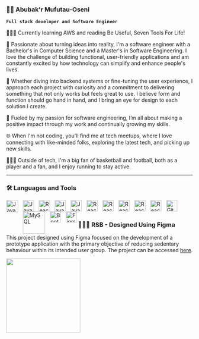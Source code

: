 ### 🏄‍♂️ Abubak'r Mufutau-Oseni

**`Full stack developer and Software Engineer`**

👨🏾‍💻 Currently learning AWS and reading Be Useful, Seven Tools For Life!

🌟 Passionate about turning ideas into reality, I'm a software engineer with a Bachelor's in Computer Science and a Master's in Software Engineering. I love the challenge of building functional, user-friendly applications and am constantly excited by how technology can simplify and enhance people's lives.

🎒 Whether diving into backend systems or fine-tuning the user experience, I approach each project with curiosity and a commitment to delivering something that not only works but feels great to use. I believe form and function should go hand in hand, and I bring an eye for design to each solution I create.

💼 Fueled by my passion for software engineering, I’m all about making a positive impact through my work and continually growing my skills.

🌐 When I'm not coding, you'll find me at tech meetups, where I love connecting with like-minded folks, exploring the latest tech, and picking up new skills.

🏃🏾‍♂️ Outside of tech, I'm a big fan of basketball and football, both as a player and a fan, and I enjoy running to stay active.


---

### 🛠️ Languages and Tools
<img align="left" alt="Java" width="32px" style="padding-right:10px;" src="https://skillicons.dev/icons?i=java"/>
<img align="left" alt="JavaScript" width="30px" style="padding-right:10px;" src="https://skillicons.dev/icons?i=js" />
<img align="left" alt="React" width="30px" style="padding-right:10px;" src="https://skillicons.dev/icons?i=typescript" />
<img align="left" alt="JavaScript" width="30px" style="padding-right:10px;" src="https://skillicons.dev/icons?i=nodejs" />
<img align="left" alt="JavaScript" width="30px" style="padding-right:10px;" src="https://skillicons.dev/icons?i=expressjs" />
<img align="left" alt="React" width="30px" style="padding-right:10px;" src="https://www.vectorlogo.zone/logos/reactjs/reactjs-icon.svg" />
<img align="left" alt="React" width="30px" style="padding-right:10px;" src="https://skillicons.dev/icons?i=jest" />
<img align="left" alt="React" width="30px" style="padding-right:10px;" src="https://skillicons.dev/icons?i=vitest" />
<img align="left" alt="React" width="30px" style="padding-right:10px;" src="https://skillicons.dev/icons?i=firebase" />
<img align="left" alt="React" width="30px" style="padding-right:10px;" src="https://skillicons.dev/icons?i=jenkins" />
<img align="left" alt="Git" width="30px" style="padding-right:10px;" src="https://cdn.jsdelivr.net/gh/devicons/devicon/icons/git/git-original.svg" />
<img align="left" alt="MySQL" width="60px" style="padding-right:10px;" src="https://www.vectorlogo.zone/logos/mysql/mysql-ar21.svg" />
<img align="left" alt="Bootstrap" width="30px" style="padding-right:10px;" src="https://www.vectorlogo.zone/logos/getbootstrap/getbootstrap-icon.svg" />
<img align="left" alt="Figma" width="30px" src="https://www.vectorlogo.zone/logos/figma/figma-icon.svg" />
<br>

#

### 👨🏾‍💻 RSB - Designed Using Figma
<p>This project designed using Figma focused on the development of a prototype application with the primary objective of reducing sedentary behaviour within its intended user group. The project can be accessed <a href="https://www.figma.com/proto/KWOsjdhtIh2HTx7VK3sAiq/RSB?page-id=0%3A1&type=design&node-id=47-159&viewport=1448%2C-719%2C0.37&t=AuYALepNXEjVz4bI-1&scaling=scale-down&starting-point-node-id=6%3A4&mode=design">here</a>. </p>
<img src="https://github.com/abubakrmo/abubakrmo/blob/master/RSB.gif" width="200" >





